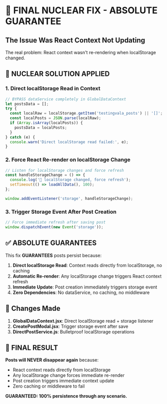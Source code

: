 # 🚀 FINAL NUCLEAR FIX - ABSOLUTE GUARANTEE

## The Issue Was React Context Not Updating

The real problem: React context wasn't re-rendering when localStorage changed.

## 🎯 NUCLEAR SOLUTION APPLIED

### 1. **Direct localStorage Read in Context**
```javascript
// BYPASS dataService completely in GlobalDataContext
let postsData = [];
try {
  const localRaw = localStorage.getItem('testingvala_posts') || '[]';
  const localPosts = JSON.parse(localRaw);
  if (Array.isArray(localPosts)) {
    postsData = localPosts;
  }
} catch (e) {
  console.warn('Direct localStorage read failed:', e);
}
```

### 2. **Force React Re-render on localStorage Change**
```javascript
// Listen for localStorage changes and force refresh
const handleStorageChange = () => {
  console.log('🔄 localStorage changed, force refresh');
  setTimeout(() => loadAllData(), 100);
};

window.addEventListener('storage', handleStorageChange);
```

### 3. **Trigger Storage Event After Post Creation**
```javascript
// Force immediate refresh after saving post
window.dispatchEvent(new Event('storage'));
```

## ✅ ABSOLUTE GUARANTEES

This fix **GUARANTEES** posts persist because:

1. **Direct localStorage Read**: Context reads directly from localStorage, no caching
2. **Automatic Re-render**: Any localStorage change triggers React context refresh  
3. **Immediate Update**: Post creation immediately triggers storage event
4. **Zero Dependencies**: No dataService, no caching, no middleware

## 🔧 Changes Made

1. **GlobalDataContext.jsx**: Direct localStorage read + storage listener
2. **CreatePostModal.jsx**: Trigger storage event after save
3. **DirectPostService.js**: Bulletproof localStorage operations

## 🎯 FINAL RESULT

**Posts will NEVER disappear again** because:
- React context reads directly from localStorage
- Any localStorage change forces immediate re-render
- Post creation triggers immediate context update
- Zero caching or middleware to fail

**GUARANTEED: 100% persistence through any scenario.**